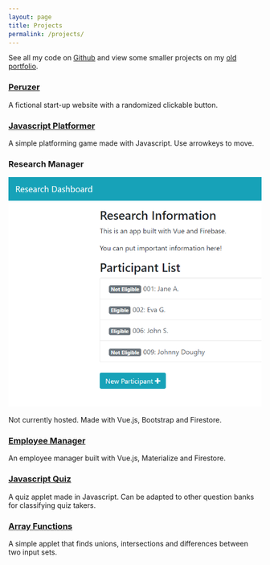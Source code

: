```yaml
---
layout: page
title: Projects
permalink: /projects/
---
```


See all my code on [Github](https://github.com/sidhantmathur?tab=repositories) and view some smaller projects on my [old portfolio](https://sidhantmathur.github.io/bootstrapportfolio/).


### [Peruzer](https://sidhantmathur.github.io/Peruzer/)

A fictional start-up website with a randomized clickable button. 

### [Javascript Platformer](https://sidhantmathur.github.io/Platforming-Game//)

A simple platforming game made with Javascript. Use arrowkeys to move. 

### Research Manager

![Research Manager](images/research.png)

Not currently hosted. Made with Vue.js, Bootstrap and Firestore. 

### [Employee Manager](https://vuefs-prod-c49dc.firebaseapp.com/#/)

An employee manager built with Vue.js, Materialize and Firestore. 

### [Javascript Quiz](https://sidhantmathur.github.io/JS-Quiz/)

A quiz applet made in Javascript. Can be adapted to other question banks for classifying quiz takers. 


### [Array Functions](https://sidhantmathur.github.io/Array-Functions/)

A simple applet that finds unions, intersections and differences between two input sets. 
